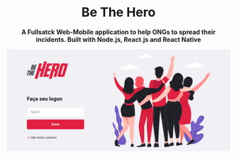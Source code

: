 <h1 align="center">Be The Hero</h1>
  <p align="center">
  <strong>A Fullsatck Web-Mobile application to help ONGs to spread their incidents. Built with Node.js, React.js and React Native</strong>
</p>
  <img src="/frontend/public/Screen-Shot-first-page.png" float="center"/>
</p>
